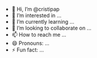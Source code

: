- 👋 Hi, I’m @cristipap
- 👀 I’m interested in ...
- 🌱 I’m currently learning ...
- 💞️ I’m looking to collaborate on ...
- 📫 How to reach me ...
- 😄 Pronouns: ...
- ⚡ Fun fact: ...

<!---
cristipap/cristipap is a ✨ special ✨ repository because its `README.md` (this file) appears on your GitHub profile.
You can click the Preview link to take a look at your changes.
--->

